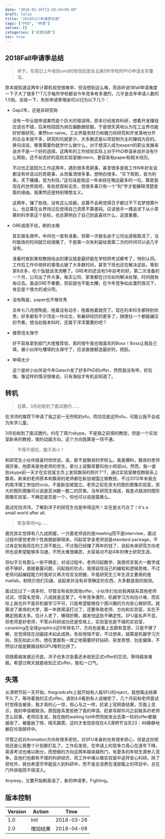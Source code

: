 ```yaml
---
date: "2018-03-26T23:58:45+08:00"
draft: false
title: "2018Fall申请季后感"
tags: ["PhD", "申请"]
series: []
categories: ["对酒当歌"]
toc: true
---
```


## 2018Fall申请季总结

> 终于，在周日上午收到umd的拒信后宣告北美5所学校的PhD申请全军覆没。

原本就知道这两年计算机视觉很难申，但没想到这么难，而且听说18fall申请难度一下子大了很多T^T几乎每所学校都说今年竞争有多激烈，几乎是去年申请人数的1.5倍。总结一下，失败申请季理由可以归为以下几个：

* Gap2年，还是非研究岗

  没有一毕业就申请果然是个巨大的错误呀。原本已经放弃科研，想着开发赚钱应该也不错，后来校招因为岗位偏数据挖掘，于是很天真地认为在工业界也能好好做研究，果然too naive。工业界能有财力和魄力将研究和开发落地分开的企业本就不多，研究的坑就更少，大多数还是以项目制为主的赚钱为目的。换句话说，哪里需要你就学什么做什么，对于想深入成为expert的职业发展来说并不是一个好的选择。这两年的工作经验实际上对于PhD申请来说并没有什么帮助，还不如去好的高校实验室做intern，更容易有paper和相关经历。

  不过也正是因为工作这两年，遇到很多奇葩事，甚至很多是我工作N年好友说都没有听说过的奇葩事，从而看清很多事，想明白很多。“天下熙熙，皆为利来。天下攘攘，皆为利往。”这句话是我这一年来挂在嘴边最多的一句，算是我现在的世界观吧，有些悲观和无奈，但很多事只有一个“利”字才能解释清楚里面的缘由。我果然还是特别理想主义。

  这两年，赚了些钱，没有这么拮据，总算不会再觉得日子都过不下去梦想算什么，也总算在业界待过后觉得自己资质不算愚钝，应该放手一搏追求下从小羡慕的科学家这个目标，也总算明白了自己到底喜欢什么，这很重要。

* GRE成绩不佳，刷的太晚

  其实报名很早，中间也一直有准备，但第一次报名由于公司出游我取消了，当时能改的时间就已经很晚了，于是第一次失利留给我第二次的时间可以说几乎没有。

  准备时查到某校教授给出的建议就是最好能在学校把考试都考了，特别认同。工作后工作中琐碎的事情占据了大多数时间，甚至下班也还在解决这些，等到家8点多，吃个饭就该洗洗睡了。GRE考的还没有5年前考的好。第二次准备的一个月，公司出了件大事，每天公司、家里都在讨论如何解决处理，时间就匆匆过去。虽说GRE不重要，但前提也不能太糟，在今年竞争如此激烈情况下，肯定是个很大的减分项。

* 没有陶瓷，paper也不够优秀

  去年七八月想陶瓷，拖着没有动手，拖着拖着就完了。现在的本科生都特别优秀，好多都有不少顶会一作论文，有暑研经历的更多了，随便拉一个都能碾压的节奏。想当初我本科时，还属于浑浑噩噩的吧？

* 推荐信太保守

  好不容易拿到部门大佬推荐信，真的很牛我也很喜欢的Boss！Boss让我自己填，被小伙伴吐槽填的太保守了，应该直接都选最好的，捂脸。

* 申得太少

  这个是听小伙伴说今年Gatech发了好多PhD的offer，然而我没有申，好后悔。像这样的情况很难说，只有海投才有机会知道了。

## 转机

> 总算，3月初收到了面试邀约…...

在沛沛的推荐下申请了我之前一无所知的sfu，而恰恰是这所sfu，可能让我不会成为失学儿童。

3月初收到了面试邀约，约在了周六skype。不是我之前填的教授，但是一个实验室新来的教授，做的动画方向，这个方向我算是一窍不通。

> 不得不感叹，圈子真小！

和研究生小伙伴报喜时欣欣说，诶，那不是飘哥的学校么。美美爆料，飘哥的老师很厉害，他原来是他老师的学生，辈分上说飘哥要叫他小师叔lol。然而，我一直到skype前一天才在实验室主页上发现飘哥的照片T^T，通过实验室微信群联系上飘哥。新来的老师原本和飘哥的老师都在新加坡国立做教授，不过2012年末我去的南洋理工参加的vcip，不是新加坡国立。老师之前在浙大的图形图像实验室，浙大的图形图像可以说是亚洲数一数二的厉害。当年研究生保送，我差点就进的图形图像实验室，不确定是否是一个，但也可以说是猿粪么。

面试完找沛沛，了解到洋子的研究生也是申得这所！实在是太巧合了！It's a small world after all.

> 焦急等待ing…...

面完其实觉得有八九成把握，一方面老师说的是meeting而不是interview，面试过程中感觉老师个性爽朗挺聊得来，问起奖学金老师说是standard package，不过肯定和我现在的工资不能比，不过我已经赚了两年的钱了，说起未来研究方向老师也说希望能够多沟通，不然太难很痛苦，太容易对不起4年的博士研究生涯。

但似乎又有那么一些不确定，对话过程中，老师问起数学，我很坦言我大一数学成绩不够好，直接暴露问题，问起我的优点，我很自信自己的编程和逻辑思维，不过老师问起编程能力时我却又再次坦言没把握，毕竟研究生三年生涯主要用的是matlab。和晓贝他们沟通，说起来并没有非常确定的东西，大多数是我的揣测。

面试后过了一周多时，尽管没有收到其他offer，小伙伴们也劝我再联系其他老师试试，但莫名觉得，八成就是这里了。今年竞争激烈，机器学习方向估计难，而实际上我也并不是非机器学习不可，只是希望能够找个感兴趣的方向安心做研究。就算进了美帝的大学，第一年跌爬滚打过了，还要争取老师、方向和实验室，实在不确定因素太多。估计人老了，懒得折腾，越发怕这些不确定性。SFU虽名声不显，但老师是好老师，不管从科研成功还是性格上，实验室也是不错的实验室，csranking在全球graphics近5年排名17，方向也是看上去颇有意思，只是不够了解，总觉得现在动画技术如此成熟，有些惴惴不安。不过想来，就算是机器学习方向，现在如此火热，想在里面有一席之地需要好好钻研、突发奇想、剑走偏锋，不然估计就是数据战和GPU堆积比拼了。

但随着越发接近月底，洋子也多次急着还未收到正式offer的交流，等待越发难捱。希望过两天就能收到正式offer，能松一口气。

## 失落

从清明节前一天开始，thegradcafe上就开始有人报SFU的reject，我想离出结果不久了，等待着我的正式offer。直到4.6看到有人说被拒了，几个月前和老师面试时觉得会被录，我才真的心一惊，担心与之一样，赶紧上官网查结果。页面上显示，我的申请被取消，原因是系里拒绝了我的申请。赶紧写邮件问之前联系的老师怎么回事，老师回复说，我在她的waiting list中然而她发出去第一轮的offer都被接收了，被备胎了呀，晴天霹雳。这时才发现拒信在4.5清明节当天23：48静静地躺在垃圾邮件中。

尽管之前对Animation方向有很多担忧，对SFU本身的也有很多担心，但是这份拒信还是让我整个计划都打乱了。工作后发现，在申请上的竞争力真心在逐年下降，英语考试也难以刷分，而想做的方向这两年越来越热门，有更多的年轻生源参入竞争，且他们也都有不错的科研经历，而工作中难以像实验室中这样安心科研。除了担忧外，我也希望尽早能投入到科研中，而不是总浪费在浅尝辄止的项目中，总在门外徘徊而不得深入。

Anyway，又要开始刷英语了，新的申请季，Fighting。

## 版本控制

| Version | Action   | Time       |
| ------- | -------- | ---------- |
| 1.0     | Init     | 2018-03-26 |
| 2.0     | 增加结果 | 2018-04-08 |